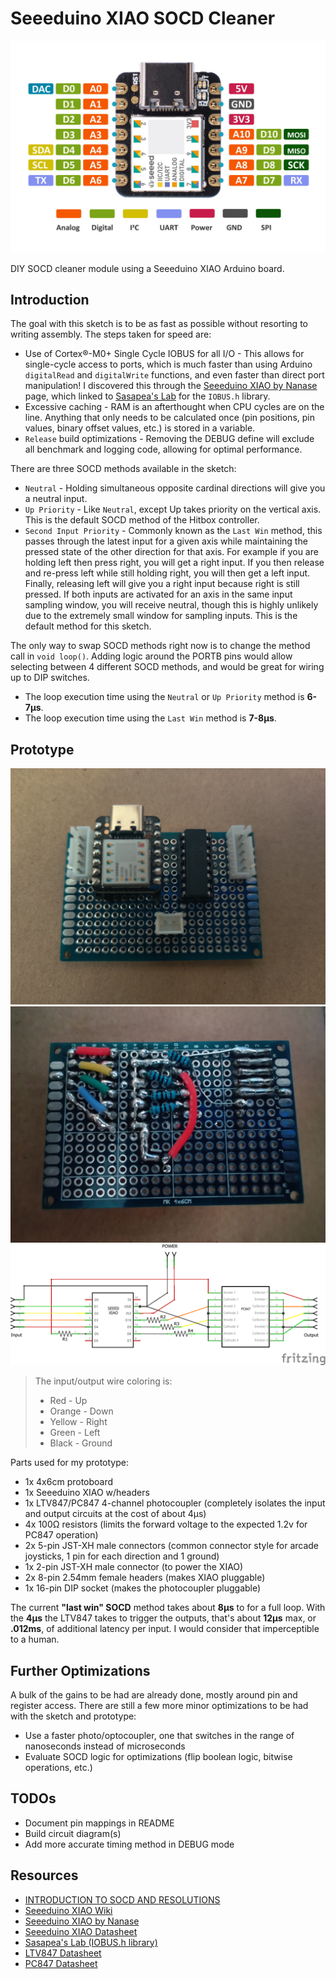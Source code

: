 # Seeeduino XIAO SOCD Cleaner

![Seeedino XIAO pinout](/assets/Seeeduino-XIAO-pinout.jpg)

DIY SOCD cleaner module using a Seeeduino XIAO Arduino board.

## Introduction

The goal with this sketch is to be as fast as possible without resorting to writing assembly. The steps taken for speed are:

* Use of Cortex®-M0+ Single Cycle IOBUS for all I/O - This allows for single-cycle access to ports, which is much faster than using Arduino `digitalRead` and `digitalWrite` functions, and even faster than direct port manipulation! I discovered this through the [Seeeduino XIAO by Nanase](https://wiki.seeedstudio.com/Seeeduino-XIAO-by-Nanase/#use-single-cycle-iobus) page, which linked to [Sasapea's Lab](https://lab.sasapea.mydns.jp/2020/03/16/seeeduino-xiao/) for the `IOBUS.h` library.
* Excessive caching - RAM is an afterthought when CPU cycles are on the line. Anything that only needs to be calculated once (pin positions, pin values, binary offset values, etc.) is stored in a variable.
* `Release` build optimizations - Removing the DEBUG define will exclude all benchmark and logging code, allowing for optimal performance.

There are three SOCD methods available in the sketch:

* `Neutral` - Holding simultaneous opposite cardinal directions will give you a neutral input.
* `Up Priority` - Like `Neutral`, except Up takes priority on the vertical axis. This is the default SOCD method of the Hitbox controller.
* `Second Input Priority` - Commonly known as the `Last Win` method, this passes through the latest input for a given axis while maintaining the pressed state of the other direction for that axis. For example if you are holding left then press right, you will get a right input. If you then release and re-press left while still holding right, you will then get a left input. Finally, releasing left will give you a right input because right is still pressed. If both inputs are activated for an axis in the same input sampling window, you will receive neutral, though this is highly unlikely due to the extremely small window for sampling inputs. This is the default method for this sketch.

The only way to swap SOCD methods right now is to change the method call in `void loop()`. Adding logic around the PORTB pins would allow selecting between 4 different SOCD methods, and would be great for wiring up to DIP switches.

* The loop execution time using the `Neutral` or `Up Priority` method is **6-7μs**.
* The loop execution time using the `Last Win` method is **7-8μs**.

## Prototype

![XIAO SOCD Prototype Front](/assets/xiao_socd_proto1_front.jpg)
![XIAO SOCD Prototype Back](/assets/xiao_socd_proto1_back.jpg)
![XIAO SOCD Schematic](/assets/XIAO%20SOCD%20Cleaner_schem.png)
> The input/output wire coloring is:
>
> * Red - Up
> * Orange - Down
> * Yellow - Right
> * Green - Left
> * Black - Ground

Parts used for my prototype:

* 1x 4x6cm protoboard
* 1x Seeeduino XIAO w/headers
* 1x LTV847/PC847 4-channel photocoupler (completely isolates the input and output circuits at the cost of about 4μs)
* 4x 100Ω resistors (limits the forward voltage to the expected 1.2v for PC847 operation)
* 2x 5-pin JST-XH male connectors (common connector style for arcade joysticks, 1 pin for each direction and 1 ground)
* 1x 2-pin JST-XH male connector (to power the XIAO)
* 2x 8-pin 2.54mm female headers (makes XIAO pluggable)
* 1x 16-pin DIP socket (makes the photocoupler pluggable)

The current **"last win" SOCD** method takes about **8μs** to for a full loop. With the **4μs** the LTV847 takes to trigger the outputs, that's about **12μs** max, or **.012ms**, of additional latency per input. I would consider that imperceptible to a human.

## Further Optimizations

A bulk of the gains to be had are already done, mostly around pin and register access. There are still a few more minor optimizations to be had with the sketch and prototype:

* Use a faster photo/optocoupler, one that switches in the range of nanoseconds instead of microseconds
* Evaluate SOCD logic for optimizations (flip boolean logic, bitwise operations, etc.)

## TODOs

* Document pin mappings in README
* Build circuit diagram(s)
* Add more accurate timing method in DEBUG mode

## Resources

* [INTRODUCTION TO SOCD AND RESOLUTIONS](https://www.hitboxarcade.com/blogs/faq/what-is-an-socd)
* [Seeeduino XIAO Wiki](https://wiki.seeedstudio.com/Seeeduino-XIAO/)
* [Seeeduino XIAO by Nanase](https://wiki.seeedstudio.com/Seeeduino-XIAO-by-Nanase/)
* [Seeeduino XIAO Datasheet](https://files.seeedstudio.com/wiki/Seeeduino-XIAO/res/Seeeduino-XIAO-v1.0-SCH-191112.pdf)
* [Sasapea's Lab (IOBUS.h library)](https://lab.sasapea.mydns.jp/2020/03/16/seeeduino-xiao/)
* [LTV847 Datasheet](https://www.mouser.com/datasheet/2/239/LTV-8X7_series_201610_-1544776.pdf)
* [PC847 Datasheet](https://datasheet.octopart.com/PC847-Sharp-Microelectronics-datasheet-101325.pdf)
